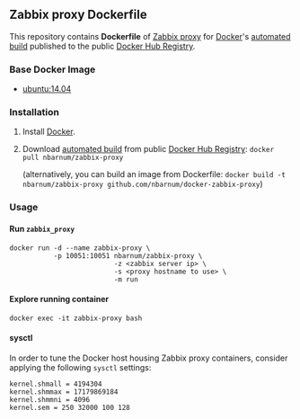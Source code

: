 ## Zabbix proxy Dockerfile

This repository contains **Dockerfile** of [Zabbix proxy](http://www.zabbix.com/) for [Docker](https://www.docker.com/)'s [automated build](https://registry.hub.docker.com/u/nbarnum/zabbix-proxy/) published to the public [Docker Hub Registry](https://registry.hub.docker.com/).

### Base Docker Image

* [ubuntu:14.04](https://registry.hub.docker.com/_/ubuntu/)

### Installation

1. Install [Docker](https://www.docker.com/).

2. Download [automated build](https://registry.hub.docker.com/u/nbarnum/zabbix-proxy/) from public [Docker Hub Registry](https://registry.hub.docker.com/): `docker pull nbarnum/zabbix-proxy`

   (alternatively, you can build an image from Dockerfile: `docker build -t nbarnum/zabbix-proxy github.com/nbarnum/docker-zabbix-proxy`)

### Usage

#### Run `zabbix_proxy`

    docker run -d --name zabbix-proxy \
               -p 10051:10051 nbarnum/zabbix-proxy \
                              -z <zabbix server ip> \
                              -s <proxy hostname to use> \
                              -m run

#### Explore running container

    docker exec -it zabbix-proxy bash

#### sysctl

In order to tune the Docker host housing Zabbix proxy containers, consider applying the following `sysctl` settings:

```
kernel.shmall = 4194304
kernel.shmmax = 17179869184
kernel.shmmni = 4096
kernel.sem = 250 32000 100 128
```
